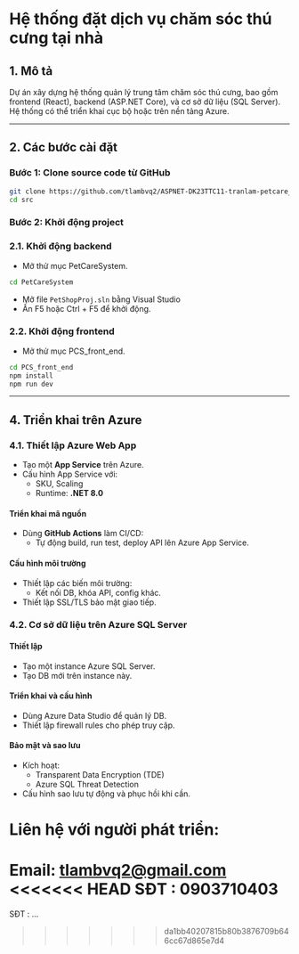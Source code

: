 # Hệ thống đặt dịch vụ chăm sóc thú cưng tại nhà

## 1. Mô tả
Dự án xây dựng hệ thống quản lý trung tâm chăm sóc thú cưng, bao gồm frontend (React), backend (ASP.NET Core), và cơ sở dữ liệu (SQL Server). Hệ thống có thể triển khai cục bộ hoặc trên nền tảng Azure.

---

## 2. Các bước cài đặt

### Bước 1: Clone source code từ GitHub
```bash
git clone https://github.com/tlambvq2/ASPNET-DK23TTC11-tranlam-petcare_at_home.git
cd src
```

### Bước 2: Khởi động project
### 2.1. Khởi động backend
- Mở thử mục PetCareSystem.
```bash
cd PetCareSystem
```
- Mở file `PetShopProj.sln` bằng Visual Studio
- Ấn F5 hoặc Ctrl + F5 để khởi động.

### 2.2. Khởi động frontend
- Mở thử mục PCS_front_end.
```bash
cd PCS_front_end
npm install
npm run dev
```

---

## 4. Triển khai trên Azure

### 4.1. Thiết lập Azure Web App
- Tạo một **App Service** trên Azure.
- Cấu hình App Service với:
  - SKU, Scaling
  - Runtime: **.NET 8.0**

#### Triển khai mã nguồn
- Dùng **GitHub Actions** làm CI/CD:
  - Tự động build, run test, deploy API lên Azure App Service.

#### Cấu hình môi trường
- Thiết lập các biến môi trường:
  - Kết nối DB, khóa API, config khác.
- Thiết lập SSL/TLS bảo mật giao tiếp.

### 4.2. Cơ sở dữ liệu trên Azure SQL Server

#### Thiết lập
- Tạo một instance Azure SQL Server.
- Tạo DB mới trên instance này.

#### Triển khai và cấu hình
- Dùng Azure Data Studio để quản lý DB.
- Thiết lập firewall rules cho phép truy cập.

#### Bảo mật và sao lưu
- Kích hoạt:
  - Transparent Data Encryption (TDE)
  - Azure SQL Threat Detection
- Cấu hình sao lưu tự động và phục hồi khi cần.

# Liên hệ với người phát triển:
Email: tlambvq2@gmail.com
<<<<<<< HEAD
SĐT : 0903710403
=======
SĐT : ...
>>>>>>> da1bb40207815b80b3876709b646cc67d865e7d4
